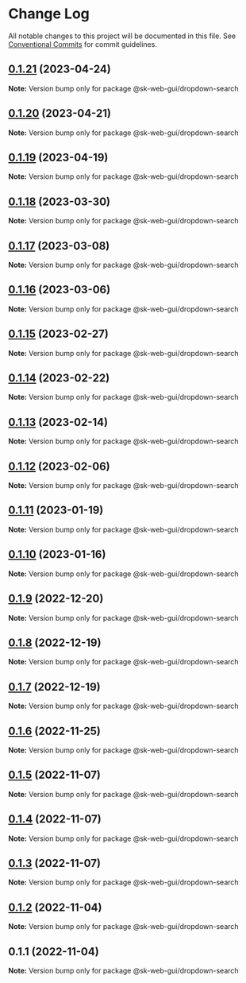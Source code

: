 # Change Log

All notable changes to this project will be documented in this file.
See [Conventional Commits](https://conventionalcommits.org) for commit guidelines.

## [0.1.21](https://github.com/Sundsvallskommun/web-shared-components/compare/@sk-web-gui/dropdown-search@0.1.20...@sk-web-gui/dropdown-search@0.1.21) (2023-04-24)

**Note:** Version bump only for package @sk-web-gui/dropdown-search

## [0.1.20](https://github.com/Sundsvallskommun/web-shared-components/compare/@sk-web-gui/dropdown-search@0.1.19...@sk-web-gui/dropdown-search@0.1.20) (2023-04-21)

**Note:** Version bump only for package @sk-web-gui/dropdown-search

## [0.1.19](https://github.com/Sundsvallskommun/web-shared-components/compare/@sk-web-gui/dropdown-search@0.1.18...@sk-web-gui/dropdown-search@0.1.19) (2023-04-19)

**Note:** Version bump only for package @sk-web-gui/dropdown-search

## [0.1.18](https://github.com/Sundsvallskommun/web-shared-components/compare/@sk-web-gui/dropdown-search@0.1.17...@sk-web-gui/dropdown-search@0.1.18) (2023-03-30)

**Note:** Version bump only for package @sk-web-gui/dropdown-search

## [0.1.17](https://github.com/Sundsvallskommun/web-shared-components/compare/@sk-web-gui/dropdown-search@0.1.16...@sk-web-gui/dropdown-search@0.1.17) (2023-03-08)

**Note:** Version bump only for package @sk-web-gui/dropdown-search

## [0.1.16](https://github.com/Sundsvallskommun/web-shared-components/compare/@sk-web-gui/dropdown-search@0.1.15...@sk-web-gui/dropdown-search@0.1.16) (2023-03-06)

**Note:** Version bump only for package @sk-web-gui/dropdown-search

## [0.1.15](https://github.com/Sundsvallskommun/web-shared-components/compare/@sk-web-gui/dropdown-search@0.1.14...@sk-web-gui/dropdown-search@0.1.15) (2023-02-27)

**Note:** Version bump only for package @sk-web-gui/dropdown-search

## [0.1.14](https://github.com/Sundsvallskommun/web-shared-components/compare/@sk-web-gui/dropdown-search@0.1.13...@sk-web-gui/dropdown-search@0.1.14) (2023-02-22)

**Note:** Version bump only for package @sk-web-gui/dropdown-search

## [0.1.13](https://github.com/Sundsvallskommun/web-shared-components/compare/@sk-web-gui/dropdown-search@0.1.12...@sk-web-gui/dropdown-search@0.1.13) (2023-02-14)

**Note:** Version bump only for package @sk-web-gui/dropdown-search

## [0.1.12](https://github.com/Sundsvallskommun/web-shared-components/compare/@sk-web-gui/dropdown-search@0.1.11...@sk-web-gui/dropdown-search@0.1.12) (2023-02-06)

**Note:** Version bump only for package @sk-web-gui/dropdown-search

## [0.1.11](https://github.com/Sundsvallskommun/web-shared-components/compare/@sk-web-gui/dropdown-search@0.1.10...@sk-web-gui/dropdown-search@0.1.11) (2023-01-19)

**Note:** Version bump only for package @sk-web-gui/dropdown-search

## [0.1.10](https://github.com/Sundsvallskommun/web-shared-components/compare/@sk-web-gui/dropdown-search@0.1.9...@sk-web-gui/dropdown-search@0.1.10) (2023-01-16)

**Note:** Version bump only for package @sk-web-gui/dropdown-search

## [0.1.9](https://github.com/Sundsvallskommun/web-shared-components/compare/@sk-web-gui/dropdown-search@0.1.8...@sk-web-gui/dropdown-search@0.1.9) (2022-12-20)

**Note:** Version bump only for package @sk-web-gui/dropdown-search

## [0.1.8](https://github.com/Sundsvallskommun/web-shared-components/compare/@sk-web-gui/dropdown-search@0.1.7...@sk-web-gui/dropdown-search@0.1.8) (2022-12-19)

**Note:** Version bump only for package @sk-web-gui/dropdown-search

## [0.1.7](https://github.com/Sundsvallskommun/web-shared-components/compare/@sk-web-gui/dropdown-search@0.1.6...@sk-web-gui/dropdown-search@0.1.7) (2022-12-19)

**Note:** Version bump only for package @sk-web-gui/dropdown-search

## [0.1.6](https://github.com/Sundsvallskommun/web-shared-components/compare/@sk-web-gui/dropdown-search@0.1.5...@sk-web-gui/dropdown-search@0.1.6) (2022-11-25)

**Note:** Version bump only for package @sk-web-gui/dropdown-search

## [0.1.5](https://github.com/Sundsvallskommun/web-shared-components/compare/@sk-web-gui/dropdown-search@0.1.4...@sk-web-gui/dropdown-search@0.1.5) (2022-11-07)

**Note:** Version bump only for package @sk-web-gui/dropdown-search

## [0.1.4](https://github.com/Sundsvallskommun/web-shared-components/compare/@sk-web-gui/dropdown-search@0.1.3...@sk-web-gui/dropdown-search@0.1.4) (2022-11-07)

**Note:** Version bump only for package @sk-web-gui/dropdown-search

## [0.1.3](https://github.com/Sundsvallskommun/web-shared-components/compare/@sk-web-gui/dropdown-search@0.1.2...@sk-web-gui/dropdown-search@0.1.3) (2022-11-07)

**Note:** Version bump only for package @sk-web-gui/dropdown-search

## [0.1.2](https://github.com/Sundsvallskommun/web-shared-components/compare/@sk-web-gui/dropdown-search@0.1.1...@sk-web-gui/dropdown-search@0.1.2) (2022-11-04)

**Note:** Version bump only for package @sk-web-gui/dropdown-search

## 0.1.1 (2022-11-04)

**Note:** Version bump only for package @sk-web-gui/dropdown-search

